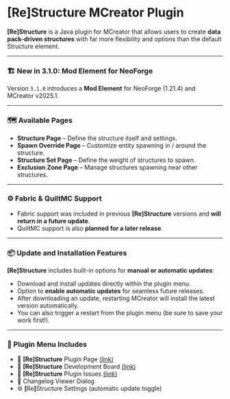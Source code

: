 # [Re]Structure MCreator Plugin

**[Re]Structure** is a Java plugin for MCreator that allows users to create **data pack-driven structures** with far more flexibility and options than the default Structure element.

---

### 🏗️ New in 3.1.0: Mod Element for NeoForge

Version `3.1.0` introduces a **Mod Element** for NeoForge (1.21.4) and MCreator v2025.1.

---

### 🗺️ Available Pages

- **Structure Page** – Define the structure itself and settings.
- **Spawn Override Page** – Customize entity spawning in / around the structure.
- **Structure Set Page** – Define the weight of structures to spawn.
- **Exclusion Zone Page** – Manage structures spawning near other structures.

---

### ⚙️ Fabric & QuiltMC Support

- Fabric support was included in previous **[Re]Structure** versions and **will return in a future update**.
- QuiltMC support is also **planned for a later release**.

---

### 📦 Update and Installation Features

**[Re]Structure** includes built-in options for **manual or automatic updates**:

- Download and install updates directly within the plugin menu.
- Option to **enable automatic updates** for seamless future releases.
- After downloading an update, restarting MCreator will install the latest version automatically.
- You can also trigger a restart from the plugin menu (be sure to save your work first!).

---

### 🧭 Plugin Menu Includes

- 🔗 **[Re]Structure** Plugin Page [(link)](https://mcreator.net/plugin/100952/restructure)
- 🔗 **[Re]Structure** Development Board [(link)](https://github.com/orgs/GregoryAM-SP/projects/9)
- 🔗 **[Re]Structure** Plugin Issues [(link)](https://github.com/GregoryAM-SP/ReStructure-Plugin/issues)
- 📜 Changelog Viewer Dialog
- ⚙️ <b>[</b>Re<b>]</b>Structure Settings (automatic update toggle)
